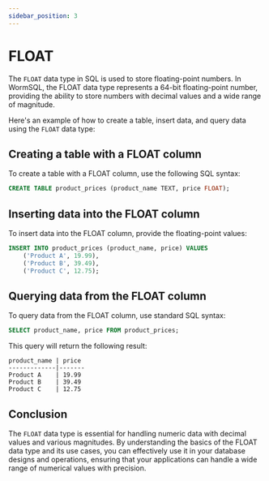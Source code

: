 ```yaml
---
sidebar_position: 3
---
```


# FLOAT

The `FLOAT` data type in SQL is used to store floating-point numbers. In WormSQL, the FLOAT data type represents a 64-bit floating-point number, providing the ability to store numbers with decimal values and a wide range of magnitude.

Here's an example of how to create a table, insert data, and query data using the `FLOAT` data type:

## Creating a table with a FLOAT column

To create a table with a FLOAT column, use the following SQL syntax:

```sql
CREATE TABLE product_prices (product_name TEXT, price FLOAT);
```

## Inserting data into the FLOAT column

To insert data into the FLOAT column, provide the floating-point values:

```sql
INSERT INTO product_prices (product_name, price) VALUES
    ('Product A', 19.99),
    ('Product B', 39.49),
    ('Product C', 12.75);
```

## Querying data from the FLOAT column

To query data from the FLOAT column, use standard SQL syntax:

```sql
SELECT product_name, price FROM product_prices;
```

This query will return the following result:

```
product_name | price
-------------|-------
Product A    | 19.99
Product B    | 39.49
Product C    | 12.75
```

## Conclusion

The `FLOAT` data type is essential for handling numeric data with decimal values and various magnitudes. By understanding the basics of the FLOAT data type and its use cases, you can effectively use it in your database designs and operations, ensuring that your applications can handle a wide range of numerical values with precision.
